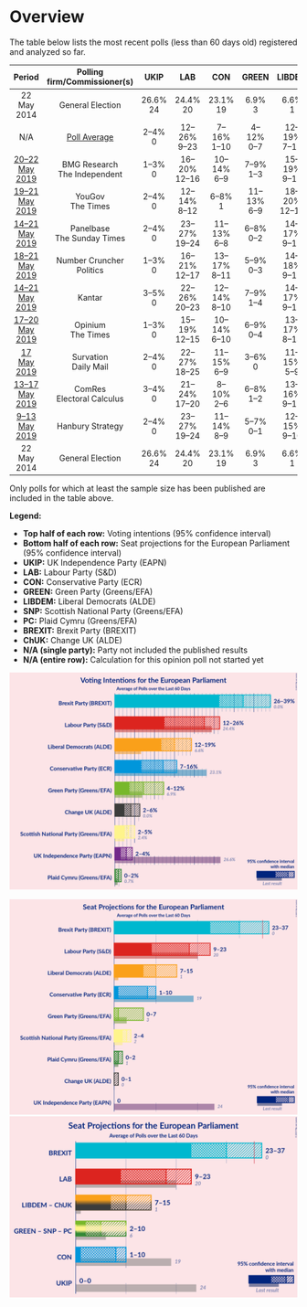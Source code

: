# Overview

The table below lists the most recent polls (less than 60 days old) registered and analyzed so far.

| Period     | Polling firm/Commissioner(s) | UKIP | LAB | CON | GREEN | LIBDEM | SNP | PC | BREXIT | ChUK |
|:----------:|:----------------------------:|:--:|:--:|:--:|:--:|:--:|:--:|:--:|:--:|:--:|
| 22 May 2014 | General Election | 26.6% <br> 24 | 24.4% <br> 20 | 23.1% <br> 19 | 6.9% <br> 3 | 6.6% <br> 1 | 2.4% <br> 2 | 0.7% <br> 1 | 0.0% <br> 0 | 0.0% <br> 0 |
| N/A | [Poll Average](average.html) | 2–4% <br> 0 | 12–26% <br> 9–23 | 7–16% <br> 1–10 | 4–12% <br> 0–7 | 12–19% <br> 7–15 | 2–5% <br> 2–4 | 0–2% <br> 0–2 | 26–39% <br> 23–37 | 2–6% <br> 0–1 |
| [20–22 May 2019](2019-05-22-BMGResearch.html) | BMG Research <br> The Independent | 1–3% <br> 0 | 16–20% <br> 12–16 | 10–14% <br> 6–9 | 7–9% <br> 1–3 | 15–19% <br> 9–12 | 2–4% <br> 2–3 | 1–2% <br> 1–2 | 32–37% <br> 29–34 | 3–5% <br> 0 |
| [19–21 May 2019](2019-05-21-YouGov.html) | YouGov <br> The Times | 2–4% <br> 0 | 12–14% <br> 8–12 | 6–8% <br> 1 | 11–13% <br> 6–9 | 18–20% <br> 12–15 | 2–4% <br> 2–3 | 1% <br> 1–2 | 35–38% <br> 33–37 | 3–5% <br> 0 |
| [14–21 May 2019](2019-05-21-Panelbase.html) | Panelbase <br> The Sunday Times | 2–4% <br> 0 | 23–27% <br> 19–24 | 11–13% <br> 6–8 | 6–8% <br> 0–2 | 14–17% <br> 9–11 | 3–5% <br> 3–4 | N/A <br> N/A | 28–32% <br> 25–30 | 2–4% <br> 0 |
| [18–21 May 2019](2019-05-21-NumberCruncherPolitics.html) | Number Cruncher Politics | 1–3% <br> 0 | 16–21% <br> 12–17 | 13–17% <br> 8–11 | 5–9% <br> 0–3 | 14–18% <br> 9–12 | 3–5% <br> 3–4 | 1–2% <br> 0–2 | 30–35% <br> 26–33 | 3–5% <br> 0 |
| [14–21 May 2019](2019-05-21-Kantar.html) | Kantar | 3–5% <br> 0 | 22–26% <br> 20–23 | 12–14% <br> 8–10 | 7–9% <br> 1–4 | 14–17% <br> 9–11 | 2–4% <br> 2–3 | 0–1% <br> 0 | 25–29% <br> 23–27 | 4–6% <br> 0 |
| [17–20 May 2019](2019-05-20-Opinium.html) | Opinium <br> The Times | 1–3% <br> 0 | 15–19% <br> 12–15 | 10–14% <br> 6–10 | 6–9% <br> 0–4 | 13–17% <br> 8–13 | N/A <br> N/A | N/A <br> N/A | 35–41% <br> 32–38 | 2–4% <br> 0 |
| [17 May 2019](2019-05-17-Survation.html) | Survation <br> Daily Mail | 2–4% <br> 0 | 22–27% <br> 18–25 | 11–15% <br> 6–9 | 3–6% <br> 0 | 11–15% <br> 5–9 | 3–6% <br> 2–5 | 1–2% <br> 0–2 | 28–34% <br> 25–32 | 2–4% <br> 0 |
| [13–17 May 2019](2019-05-17-ComRes.html) | ComRes <br> Electoral Calculus | 3–4% <br> 0 | 21–24% <br> 17–20 | 8–10% <br> 2–6 | 6–8% <br> 1–2 | 13–16% <br> 9–11 | 3–4% <br> 2–3 | 1% <br> 1 | 32–34% <br> 30–33 | 5–6% <br> 0 |
| [9–13 May 2019](2019-05-13-HanburyStrategy.html) | Hanbury Strategy | 2–4% <br> 0 | 23–27% <br> 19–24 | 11–14% <br> 8–9 | 5–7% <br> 0–1 | 12–15% <br> 9–10 | 3–5% <br> 3–4 | 0–1% <br> 0 | 28–32% <br> 25–29 | 5–7% <br> 0–1 |
| 22 May 2014 | General Election | 26.6% <br> 24 | 24.4% <br> 20 | 23.1% <br> 19 | 6.9% <br> 3 | 6.6% <br> 1 | 2.4% <br> 2 | 0.7% <br> 1 | 0.0% <br> 0 | 0.0% <br> 0 |

Only polls for which at least the sample size has been published are included in the table above.

**Legend:**
+ **Top half of each row:** Voting intentions (95% confidence interval)
+ **Bottom half of each row:** Seat projections for the European Parliament (95% confidence interval)
+ **UKIP:** UK Independence Party (EAPN)
+ **LAB:** Labour Party (S&D)
+ **CON:** Conservative Party (ECR)
+ **GREEN:** Green Party (Greens/EFA)
+ **LIBDEM:** Liberal Democrats (ALDE)
+ **SNP:** Scottish National Party (Greens/EFA)
+ **PC:** Plaid Cymru (Greens/EFA)
+ **BREXIT:** Brexit Party (BREXIT)
+ **ChUK:** Change UK (ALDE)
+ **N/A (single party):** Party not included the published results
+ **N/A (entire row):** Calculation for this opinion poll not started yet


![Graph with voting intentions not yet produced](average.png "Voting Intentions")

![Graph with seats not yet produced](average-seats.png "Seats")
![Graph with coalitions seats not yet produced](average-coalitions-seats.png "Coalitions Seats")
